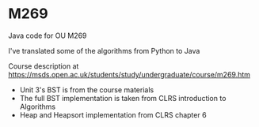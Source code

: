 M269
====

Java code for OU M269

I've translated some of the algorithms from Python to Java

Course description at https://msds.open.ac.uk/students/study/undergraduate/course/m269.htm

* Unit 3's BST is from the course materials
* The full BST implementation is taken from CLRS introduction to Algorithms
* Heap and Heapsort implementation from CLRS chapter 6